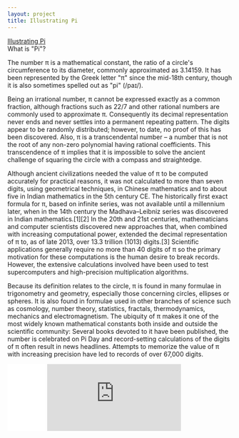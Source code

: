 ```yaml
---
layout: project
title: Illustrating Pi
---
```

<div class="message">
  <a href="../blog/first">Illustrating Pi</a>  
</div>
<bold>What is "Pi"?</bold>

The number π is a mathematical constant, the ratio of a circle's circumference to its diameter, commonly approximated as 3.14159. It has been represented by the Greek letter "π" since the mid-18th century, though it is also sometimes spelled out as "pi" (/paɪ/).

Being an irrational number, π cannot be expressed exactly as a common fraction, although fractions such as 22/7 and other rational numbers are commonly used to approximate π. Consequently its decimal representation never ends and never settles into a permanent repeating pattern. The digits appear to be randomly distributed; however, to date, no proof of this has been discovered. Also, π is a transcendental number – a number that is not the root of any non-zero polynomial having rational coefficients. This transcendence of π implies that it is impossible to solve the ancient challenge of squaring the circle with a compass and straightedge.

Although ancient civilizations needed the value of π to be computed accurately for practical reasons, it was not calculated to more than seven digits, using geometrical techniques, in Chinese mathematics and to about five in Indian mathematics in the 5th century CE. The historically first exact formula for π, based on infinite series, was not available until a millennium later, when in the 14th century the Madhava–Leibniz series was discovered in Indian mathematics.[1][2] In the 20th and 21st centuries, mathematicians and computer scientists discovered new approaches that, when combined with increasing computational power, extended the decimal representation of π to, as of late 2013, over 13.3 trillion (1013) digits.[3] Scientific applications generally require no more than 40 digits of π so the primary motivation for these computations is the human desire to break records. However, the extensive calculations involved have been used to test supercomputers and high-precision multiplication algorithms.

Because its definition relates to the circle, π is found in many formulae in trigonometry and geometry, especially those concerning circles, ellipses or spheres. It is also found in formulae used in other branches of science such as cosmology, number theory, statistics, fractals, thermodynamics, mechanics and electromagnetism. The ubiquity of π makes it one of the most widely known mathematical constants both inside and outside the scientific community: Several books devoted to it have been published, the number is celebrated on Pi Day and record-setting calculations of the digits of π often result in news headlines. Attempts to memorize the value of π with increasing precision have led to records of over 67,000 digits.

<div>
<iframe src="//www.facebook.com/plugins/share_button.php?href=http://stefanos990.com/blog/first/&amp;layout=button_count&amp;appId=460671367340473" scrolling="no" frameborder="0" style="border:none; overflow:hidden; width:85px;" allowTransparency="true"></iframe>

<iframe id="tweet-button" allowtransparency="true" frameborder="0" scrolling="no" src="http://platform.twitter.com/widgets/tweet_button.html?via=stefanos990&amp;count=horizontal&amp;url=http://stefanos990.com/blog/first/&amp;text=First Blog Post"></iframe>
</div>

<script>
  (function(i,s,o,g,r,a,m){i['GoogleAnalyticsObject']=r;i[r]=i[r]||function(){
  (i[r].q=i[r].q||[]).push(arguments)},i[r].l=1*new Date();a=s.createElement(o),
  m=s.getElementsByTagName(o)[0];a.async=1;a.src=g;m.parentNode.insertBefore(a,m)
  })(window,document,'script','//www.google-analytics.com/analytics.js','ga');

  ga('create', 'UA-58975019-1', 'auto');
  ga('send', 'pageview');

</script>